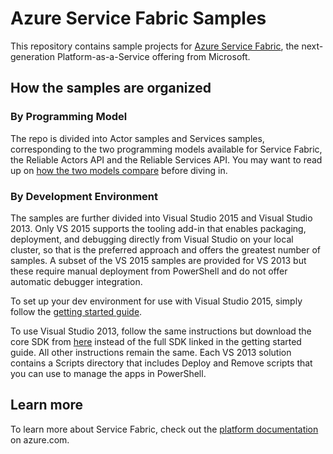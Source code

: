 # Azure Service Fabric Samples

This repository contains sample projects for [Azure Service Fabric][1], the next-generation Platform-as-a-Service offering from Microsoft.

## How the samples are organized

### By Programming Model
The repo is divided into Actor samples and Services samples, corresponding to the two programming models available for Service Fabric, the Reliable Actors API and the Reliable Services API. You may want to read up on [how the two models compare][2] before diving in.

### By Development Environment

The samples are further divided into Visual Studio 2015 and Visual Studio 2013. Only VS 2015 supports the tooling add-in that enables packaging, deployment, and debugging directly from Visual Studio on your local cluster, so that is the preferred approach and offers the greatest number of samples. A subset of the VS 2015 samples are provided for VS 2013 but these require manual deployment from PowerShell and do not offer automatic debugger integration.

To set up your dev environment for use with Visual Studio 2015, simply follow the [getting started guide][3].

To use Visual Studio 2013, follow the same instructions but download the core SDK from [here][4] instead of the full SDK linked in the getting started guide. All other instructions remain the same. Each VS 2013 solution contains a Scripts directory that includes Deploy and Remove scripts that you can use to manage the apps in PowerShell.


## Learn more

To learn more about Service Fabric, check out the [platform documentation](http://aka.ms/servicefabricdocs) on azure.com.

[1]: http://aka.ms/servicefabric "Service Fabric campaign page"
[2]: http://azure.microsoft.com/en-us/documentation/articles/service-fabric-choose-framework/ "Choose framework article"
[3]: http://aka.ms/servicefabricsdk "Setup with VS 2015"
[4]: http://www.microsoft.com/web/handlers/webpi.ashx?command=getinstallerredirect&appid=ServiceFabricSDK "Core SDK download"
